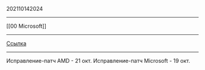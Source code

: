 202110142024
***
[[00 Microsoft]]
***
[Ссылка](https://dtf.ru/hard/902666-microsoft-vypustila-pervoe-nakopitelnoe-obnovlenie-dlya-windows-11-ono-eshche-silnee-zamedlilo-processory-amd)
***
Исправление-патч AMD - 21 окт.
Исправление-патч Microsoft - 19 окт.